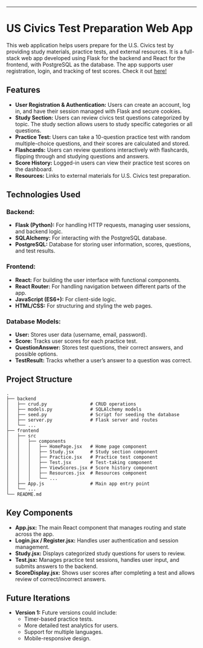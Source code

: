 ---

# **US Civics Test Preparation Web App**

This web application helps users prepare for the U.S. Civics test by providing study materials, practice tests, and external resources. It is a full-stack web app developed using Flask for the backend and React for the frontend, with PostgreSQL as the database. The app supports user registration, login, and tracking of test scores.
Check it out [here!](http://54.213.207.219/)

## **Features**

- **User Registration & Authentication:** Users can create an account, log in, and have their session managed with Flask and secure cookies.
- **Study Section:** Users can review civics test questions categorized by topic. The study section allows users to study specific categories or all questions.
- **Practice Test:** Users can take a 10-question practice test with random multiple-choice questions, and their scores are calculated and stored.
- **Flashcards:** Users can review questions interactively with flashcards, flipping through and studying questions and answers.
- **Score History:** Logged-in users can view their practice test scores on the dashboard.
- **Resources:** Links to external materials for U.S. Civics test preparation.

## **Technologies Used**

### Backend:
- **Flask (Python):** For handling HTTP requests, managing user sessions, and backend logic.
- **SQLAlchemy:** For interacting with the PostgreSQL database.
- **PostgreSQL:** Database for storing user information, scores, questions, and test results.

### Frontend:
- **React:** For building the user interface with functional components.
- **React Router:** For handling navigation between different parts of the app.
- **JavaScript (ES6+):** For client-side logic.
- **HTML/CSS:** For structuring and styling the web pages.

### Database Models:
- **User:** Stores user data (username, email, password).
- **Score:** Tracks user scores for each practice test.
- **QuestionAnswer:** Stores test questions, their correct answers, and possible options.
- **TestResult:** Tracks whether a user’s answer to a question was correct.



## **Project Structure**

```
.
├── backend
│   ├── crud.py                # CRUD operations
│   ├── models.py              # SQLAlchemy models
│   ├── seed.py                # Script for seeding the database
│   ├── server.py              # Flask server and routes
│   └── ...
├── frontend
│   ├── src
│   │   ├── components
│   │   │   ├── HomePage.jsx   # Home page component
│   │   │   ├── Study.jsx      # Study section component
│   │   │   ├── Practice.jsx   # Practice test component
│   │   │   ├── Test.jsx       # Test-taking component
│   │   │   ├── ViewScores.jsx # Score history component
│   │   │   ├── Resources.jsx  # Resources component
│   │   │   └── ...
│   ├── App.js                 # Main app entry point
│   └── ...
└── README.md
```

## **Key Components**

- **App.jsx:** The main React component that manages routing and state across the app.
- **Login.jsx / Register.jsx:** Handles user authentication and session management.
- **Study.jsx:** Displays categorized study questions for users to review.
- **Test.jsx:** Manages practice test sessions, handles user input, and submits answers to the backend.
- **ScoreDisplay.jsx:** Shows user scores after completing a test and allows review of correct/incorrect answers.

## **Future Iterations**

- **Version 1:** Future versions could include:
  - Timer-based practice tests.
  - More detailed test analytics for users.
  - Support for multiple languages.
  - Mobile-responsive design.
